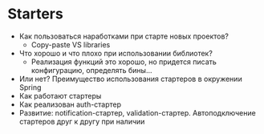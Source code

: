# Starters

- Как пользоваться наработками при старте новых проектов?
  - Copy-paste VS libraries
- Что хорошо и что плохо при использовании библиотек?
  - Реализация функций это хорошо, но придется писать конфигурацию, определять бины...
- Или нет? Преимущество использования стартеров в окружении Spring
- Как работают стартеры
- Как реализован auth-стартер
- Развитие: notification-стартер, validation-стартер. Автоподключение стартеров друг к другу при наличии
